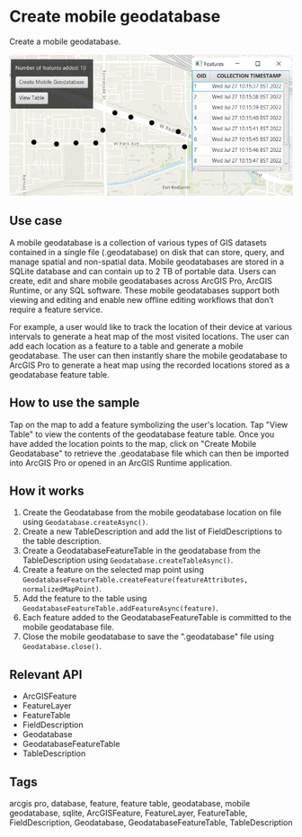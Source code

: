# Create mobile geodatabase

Create a mobile geodatabase.

![CreateMobileGeodatabase](CreateMobileGeodatabase.png)

## Use case

A mobile geodatabase is a collection of various types of GIS datasets contained in a single file (.geodatabase) on disk that can store, query, and manage spatial and non-spatial data. Mobile geodatabases are stored in a SQLite database and can contain up to 2 TB of portable data. Users can create, edit and share mobile geodatabases across ArcGIS Pro, ArcGIS Runtime, or any SQL software. These mobile geodatabases support both viewing and editing and enable new offline editing workflows that don’t require a feature service.

For example, a user would like to track the location of their device at various intervals to generate a heat map of the most visited locations. The user can add each location as a feature to a table and generate a mobile geodatabase. The user can then instantly share the mobile geodatabase to ArcGIS Pro to generate a heat map using the recorded locations stored as a geodatabase feature table.

## How to use the sample

Tap on the map to add a feature symbolizing the user's location. Tap "View Table" to view the contents of the geodatabase feature table. Once you have added the location points to the map, click on "Create Mobile Geodatabase" to retrieve the .geodatabase file which can then be imported into ArcGIS Pro or opened in an ArcGIS Runtime application.

## How it works

1. Create the Geodatabase from the mobile geodatabase location on file using `Geodatabase.createAsync()`.
2. Create a new TableDescription and add the list of FieldDescriptions to the table description.
3. Create a GeodatabaseFeatureTable in the geodatabase from the TableDescription using `Geodatabase.createTableAsync()`.
4. Create a feature on the selected map point using `GeodatabaseFeatureTable.createFeature(featureAttributes, normalizedMapPoint)`.
5. Add the feature to the table using `GeodatabaseFeatureTable.addFeatureAsync(feature)`.
6. Each feature added to the GeodatabaseFeatureTable is committed to the mobile geodatabase file.
7. Close the mobile geodatabase to save the ".geodatabase" file using `Geodatabase.close()`.

## Relevant API

* ArcGISFeature
* FeatureLayer
* FeatureTable
* FieldDescription
* Geodatabase
* GeodatabaseFeatureTable
* TableDescription

## Tags

arcgis pro, database, feature, feature table, geodatabase, mobile geodatabase, sqlite, ArcGISFeature, FeatureLayer, FeatureTable, FieldDescription, Geodatabase, GeodatabaseFeatureTable, TableDescription

